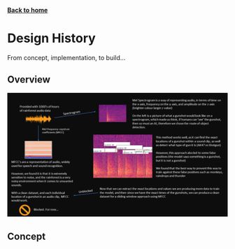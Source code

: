 [__Back to home__](index.md)

# Design History

From concept, implementation, to build...

## Overview

<img src="assets/slide.png" alt="Overview"/>

## Concept


